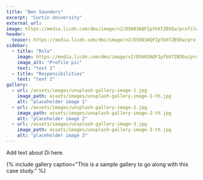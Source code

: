```yaml
---
title: "Ben Saunders"
excerpt: "Curtin University"
external_url: 
image: https://media.licdn.com/dms/image/v2/D5603AQFIpfbXfZB5Ew/profile-displayphoto-shrink_200_200/B56ZWypbDyGUAY-/0/1742458958891?e=2147483647&v=beta&t=oNifgYtyqgdmFbplA9yjQdlDvhZTL5z_lS70riauKQA
header:
  teaser: https://media.licdn.com/dms/image/v2/D5603AQFIpfbXfZB5Ew/profile-displayphoto-shrink_200_200/B56ZWypbDyGUAY-/0/1742458958891?e=2147483647&v=beta&t=oNifgYtyqgdmFbplA9yjQdlDvhZTL5z_lS70riauKQA
sidebar:
  - title: "Role"
    image: https://media.licdn.com/dms/image/v2/D5603AQFIpfbXfZB5Ew/profile-displayphoto-shrink_200_200/B56ZWypbDyGUAY-/0/1742458958891?e=2147483647&v=beta&t=oNifgYtyqgdmFbplA9yjQdlDvhZTL5z_lS70riauKQA
    image_alt: "Profile pic"
    text: "text 1"
  - title: "Responsibilities"
    text: "text 2"
gallery:
  - url: /assets/images/unsplash-gallery-image-1.jpg
    image_path: assets/images/unsplash-gallery-image-1-th.jpg
    alt: "placeholder image 1"
  - url: /assets/images/unsplash-gallery-image-2.jpg
    image_path: assets/images/unsplash-gallery-image-2-th.jpg
    alt: "placeholder image 2"
  - url: /assets/images/unsplash-gallery-image-3.jpg
    image_path: assets/images/unsplash-gallery-image-3-th.jpg
    alt: "placeholder image 3"
---
```


Add text about Di here.

{% include gallery caption="This is a sample gallery to go along with this case study." %}
